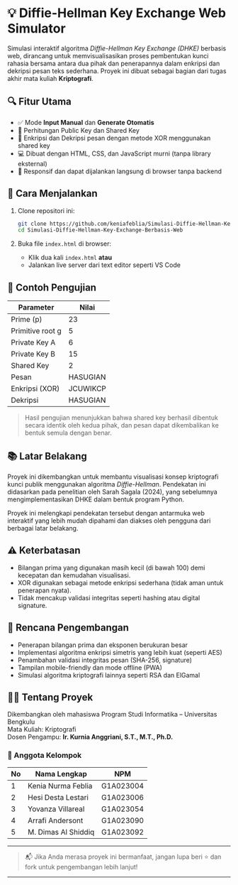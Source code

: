 # 💡 Diffie-Hellman Key Exchange Web Simulator

Simulasi interaktif algoritma *Diffie-Hellman Key Exchange (DHKE)* berbasis web, dirancang untuk memvisualisasikan proses pembentukan kunci rahasia bersama antara dua pihak dan penerapannya dalam enkripsi dan dekripsi pesan teks sederhana. Proyek ini dibuat sebagai bagian dari tugas akhir mata kuliah **Kriptografi**.

## 🔍 Fitur Utama

- ✅ Mode **Input Manual** dan **Generate Otomatis**
- 🔐 Perhitungan Public Key dan Shared Key
- 🧠 Enkripsi dan Dekripsi pesan dengan metode XOR menggunakan shared key
- 💻 Dibuat dengan HTML, CSS, dan JavaScript murni (tanpa library eksternal)
- 📱 Responsif dan dapat dijalankan langsung di browser tanpa backend

## 🚀 Cara Menjalankan

1. Clone repositori ini:

   ```bash
   git clone https://github.com/keniafeblia/Simulasi-Diffie-Hellman-Key-Exchange-Berbasis-Web.git
   cd Simulasi-Diffie-Hellman-Key-Exchange-Berbasis-Web

2. Buka file `index.html` di browser:

   * Klik dua kali `index.html` **atau**
   * Jalankan live server dari text editor seperti VS Code

## 🧪 Contoh Pengujian

| Parameter        | Nilai    |
| ---------------- | -------- |
| Prime (p)        | 23       |
| Primitive root g | 5        |
| Private Key A    | 6        |
| Private Key B    | 15       |
| Shared Key       | 2        |
| Pesan            | HASUGIAN |
| Enkripsi (XOR)   | JCUWIKCP |
| Dekripsi         | HASUGIAN |

> Hasil pengujian menunjukkan bahwa shared key berhasil dibentuk secara identik oleh kedua pihak, dan pesan dapat dikembalikan ke bentuk semula dengan benar.

## 📚 Latar Belakang

Proyek ini dikembangkan untuk membantu visualisasi konsep kriptografi kunci publik menggunakan algoritma *Diffie-Hellman*. Pendekatan ini didasarkan pada penelitian oleh Sarah Sagala (2024), yang sebelumnya mengimplementasikan DHKE dalam bentuk program Python.

Proyek ini melengkapi pendekatan tersebut dengan antarmuka web interaktif yang lebih mudah dipahami dan diakses oleh pengguna dari berbagai latar belakang.

## ⚠️ Keterbatasan

* Bilangan prima yang digunakan masih kecil (di bawah 100) demi kecepatan dan kemudahan visualisasi.
* XOR digunakan sebagai metode enkripsi sederhana (tidak aman untuk penerapan nyata).
* Tidak mencakup validasi integritas seperti hashing atau digital signature.

## 🔧 Rencana Pengembangan

* Penerapan bilangan prima dan eksponen berukuran besar
* Implementasi algoritma enkripsi simetris yang lebih kuat (seperti AES)
* Penambahan validasi integritas pesan (SHA-256, signature)
* Tampilan mobile-friendly dan mode offline (PWA)
* Simulasi algoritma kriptografi lainnya seperti RSA dan ElGamal

## 🙋‍♀️ Tentang Proyek

Dikembangkan oleh mahasiswa Program Studi Informatika – Universitas Bengkulu  
Mata Kuliah: Kriptografi  
Dosen Pengampu: **Ir. Kurnia Anggriani, S.T., M.T., Ph.D.**

### 👥 Anggota Kelompok

| No | Nama Lengkap            | NPM         |
|----|--------------------------|-------------|
| 1  | Kenia Nurma Feblia       | G1A023004   |
| 2  | Hesi Desta Lestari       | G1A023006   |
| 3  | Yovanza Villareal        | G1A023054   |
| 4  | Arrafi Andersont         | G1A023090   |
| 5  | M. Dimas Al Shiddiq      | G1A023092   |

---

> 📬 Jika Anda merasa proyek ini bermanfaat, jangan lupa beri ⭐ dan fork untuk pengembangan lebih lanjut!

---
